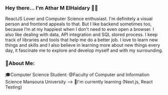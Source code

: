 ### Hey there... I'm Athar M ElHaidary 👩‍💻

<!--
**asar17/asar17** is a ✨ _special_ ✨ repository because its `README.md` (this file) appears on your GitHub profile.

Here are some ideas to get you started: 
 
--> ReactJS Lover and Computer Science enthusiast. I'm definitely a visual person and frontend appeals to that. But I like backend sometimes too, because I’m at my happiest when I don't need to even open a browser. I also like dealing with data, API integration and SQL stored process. I keep track of libraries and tools that help me do a better job. I love to learn new things and skills and I also believe in learning more about new things every day, it fascinate me to explore and develop myself and with my surrounding.
### 💫About Me:
🎓Computer Science Student: @Faculty of Computer and Information Science Mansoura University
--> 🌱I'm currently learning (Next.js, React Testing)
